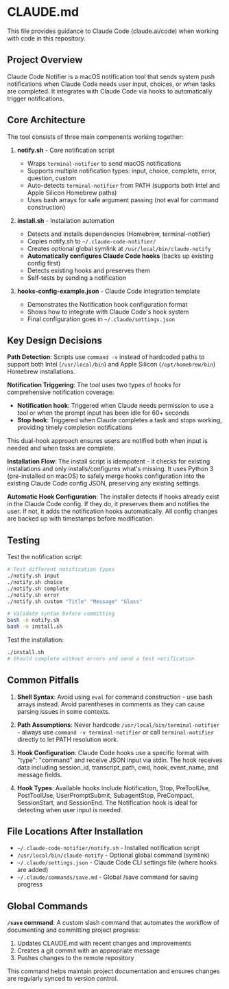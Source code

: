 # CLAUDE.md

This file provides guidance to Claude Code (claude.ai/code) when working with code in this repository.

## Project Overview

Claude Code Notifier is a macOS notification tool that sends system push notifications when Claude Code needs user input, choices, or when tasks are completed. It integrates with Claude Code via hooks to automatically trigger notifications.

## Core Architecture

The tool consists of three main components working together:

1. **notify.sh** - Core notification script
   - Wraps `terminal-notifier` to send macOS notifications
   - Supports multiple notification types: input, choice, complete, error, question, custom
   - Auto-detects `terminal-notifier` from PATH (supports both Intel and Apple Silicon Homebrew paths)
   - Uses bash arrays for safe argument passing (not eval for command construction)

2. **install.sh** - Installation automation
   - Detects and installs dependencies (Homebrew, terminal-notifier)
   - Copies notify.sh to `~/.claude-code-notifier/`
   - Creates optional global symlink at `/usr/local/bin/claude-notify`
   - **Automatically configures Claude Code hooks** (backs up existing config first)
   - Detects existing hooks and preserves them
   - Self-tests by sending a notification

3. **hooks-config-example.json** - Claude Code integration template
   - Demonstrates the Notification hook configuration format
   - Shows how to integrate with Claude Code's hook system
   - Final configuration goes in `~/.claude/settings.json`

## Key Design Decisions

**Path Detection**: Scripts use `command -v` instead of hardcoded paths to support both Intel (`/usr/local/bin`) and Apple Silicon (`/opt/homebrew/bin`) Homebrew installations.

**Notification Triggering**: The tool uses two types of hooks for comprehensive notification coverage:
- **Notification hook**: Triggered when Claude needs permission to use a tool or when the prompt input has been idle for 60+ seconds
- **Stop hook**: Triggered when Claude completes a task and stops working, providing timely completion notifications

This dual-hook approach ensures users are notified both when input is needed and when tasks are complete.

**Installation Flow**: The install script is idempotent - it checks for existing installations and only installs/configures what's missing. It uses Python 3 (pre-installed on macOS) to safely merge hooks configuration into the existing Claude Code config JSON, preserving any existing settings.

**Automatic Hook Configuration**: The installer detects if hooks already exist in the Claude Code config. If they do, it preserves them and notifies the user. If not, it adds the notification hooks automatically. All config changes are backed up with timestamps before modification.

## Testing

Test the notification script:
```bash
# Test different notification types
./notify.sh input
./notify.sh choice
./notify.sh complete
./notify.sh error
./notify.sh custom "Title" "Message" "Glass"

# Validate syntax before committing
bash -n notify.sh
bash -n install.sh
```

Test the installation:
```bash
./install.sh
# Should complete without errors and send a test notification
```

## Common Pitfalls

1. **Shell Syntax**: Avoid using `eval` for command construction - use bash arrays instead. Avoid parentheses in comments as they can cause parsing issues in some contexts.

2. **Path Assumptions**: Never hardcode `/usr/local/bin/terminal-notifier` - always use `command -v terminal-notifier` or call `terminal-notifier` directly to let PATH resolution work.

3. **Hook Configuration**: Claude Code hooks use a specific format with "type": "command" and receive JSON input via stdin. The hook receives data including session_id, transcript_path, cwd, hook_event_name, and message fields.

4. **Hook Types**: Available hooks include Notification, Stop, PreToolUse, PostToolUse, UserPromptSubmit, SubagentStop, PreCompact, SessionStart, and SessionEnd. The Notification hook is ideal for detecting when user input is needed.

## File Locations After Installation

- `~/.claude-code-notifier/notify.sh` - Installed notification script
- `/usr/local/bin/claude-notify` - Optional global command (symlink)
- `~/.claude/settings.json` - Claude Code CLI settings file (where hooks are added)
- `~/.claude/commands/save.md` - Global /save command for saving progress

## Global Commands

**`/save` command**: A custom slash command that automates the workflow of documenting and committing project progress:
1. Updates CLAUDE.md with recent changes and improvements
2. Creates a git commit with an appropriate message
3. Pushes changes to the remote repository

This command helps maintain project documentation and ensures changes are regularly synced to version control.
